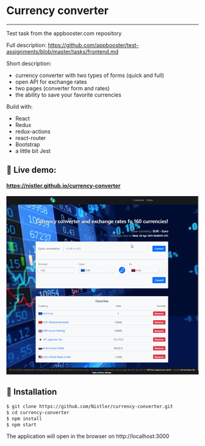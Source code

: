 # Currency converter

---

Test task from the appbooster.com repository

Full description: https://github.com/appbooster/test-assignments/blob/master/tasks/frontend.md

Short description:

- currency converter with two types of forms (quick and full)
- open API for exchange rates
- two pages (converter form and rates)
- the ability to save your favorite currencies

Build with:
- React
- Redux
- redux-actions  
- react-router
- Bootstrap
- a little bit Jest

## 🔴 Live demo:

#### https://nistler.github.io/currency-converter

![alt text](https://github.com/Nistler/currency-converter/blob/main/demo.gif?raw=true "Currency converter demo")

## 🚀 Installation

```
$ git clone https://github.com/Nistler/currency-converter.git
$ cd currency-converter
$ npm install
$ npm start
```

The application will open in the browser on http://localhost:3000
